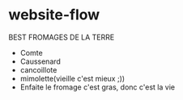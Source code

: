 # website-flow

BEST FROMAGES DE LA TERRE 
- Comte
- Caussenard
- cancoillote 
- mimolette(vieille c'est mieux ;))
- Enfaite le fromage c'est gras, donc c'est la vie 